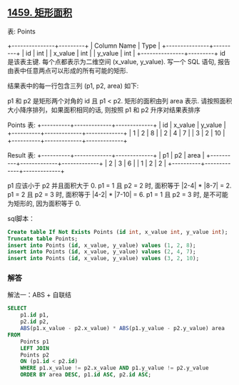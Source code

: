 ## [1459. 矩形面积](https://leetcode-cn.com/problems/rectangles-area/)

表: Points

+---------------+---------+
| Column Name   | Type    |
+---------------+---------+
| id            | int     |
| x_value       | int     |
| y_value       | int     |
+---------------+---------+
id 是该表主键.
每个点都表示为二维空间 (x_value, y_value).
写一个 SQL 语句, 报告由表中任意两点可以形成的所有可能的矩形. 

结果表中的每一行包含三列 (p1, p2, area) 如下:

p1 和 p2 是矩形两个对角的 id 且 p1 < p2.
矩形的面积由列 area 表示. 
请按照面积大小降序排列，如果面积相同的话, 则按照 p1 和 p2 升序对结果表排序

Points 表:
+----------+-------------+-------------+
| id       | x_value     | y_value     |
+----------+-------------+-------------+
| 1        | 2           | 8           |
| 2        | 4           | 7           |
| 3        | 2           | 10          |
+----------+-------------+-------------+

Result 表:
+----------+-------------+-------------+
| p1       | p2          | area        |
+----------+-------------+-------------+
| 2        | 3           | 6           |
| 1        | 2           | 2           |
+----------+-------------+-------------+

p1 应该小于 p2 并且面积大于 0.
p1 = 1 且 p2 = 2 时, 面积等于 |2-4| * |8-7| = 2.
p1 = 2 且 p2 = 3 时, 面积等于 |4-2| * |7-10| = 6.
p1 = 1 且 p2 = 3 时, 是不可能为矩形的, 因为面积等于 0.

sql脚本：

```sql
Create table If Not Exists Points (id int, x_value int, y_value int);
Truncate table Points;
insert into Points (id, x_value, y_value) values (1, 2, 8);
insert into Points (id, x_value, y_value) values (2, 4, 7);
insert into Points (id, x_value, y_value) values (3, 2, 10);
```

### 解答

解法一：ABS + 自联结

```SQL
SELECT
	p1.id p1,
	p2.id p2,
    ABS(p1.x_value - p2.x_value) * ABS(p1.y_value - p2.y_value) area
FROM
	Points p1
	LEFT JOIN
	Points p2
	ON (p1.id < p2.id)
	WHERE p1.x_value != p2.x_value AND p1.y_value != p2.y_value
	ORDER BY area DESC, p1.id ASC, p2.id ASC;
```

